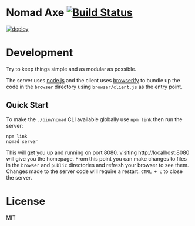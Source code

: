 # Nomad Axe [![Build Status](https://travis-ci.org/DarthBurrit0/nomadaxe.com.png?branch=master)](https://travis-ci.org/DarthBurrit0/nomadaxe.com)

[![deploy](https://webhooks.nodejitsu.com/DarthBurrit0/nomadaxe.com.png)](http://nomadaxe.com)

# Development

Try to keep things simple and as modular as possible.

The server uses [node.js][node] and the client uses [browserify][browserify] to bundle up the code in the `browser` directory using `browser/client.js` as the entry point.

## Quick Start

To make the `./bin/nomad` CLI available globally use `npm link` then run the server:

    npm link
    nomad server

This will get you up and running on port 8080, visiting http://localhost:8080 will give you the homepage. From this point you can make changes to files in the `browser` and `public` directories and refresh your browser to see them. Changes made to the server code will require a restart. `CTRL + c` to close the server.

# License

MIT

[node]: http://nodejs.org
[browserify]: http://browserify.org